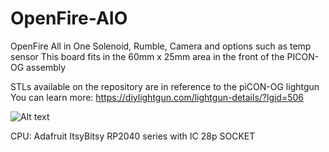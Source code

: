 # OpenFire-AIO
OpenFire All in One Solenoid, Rumble, Camera and options such as temp sensor
This board fits in the 60mm x 25mm area in the front of the PICON-OG assembly

STLs available on the repository are in reference to the piCON-OG lightgun
You can learn more: https://diylightgun.com/lightgun-details/?lgid=506

![Alt text](/blob/main/Images/V2Board.png?raw=true "V2 Board")

CPU: Adafruit ItsyBitsy RP2040 series with IC 28p SOCKET
